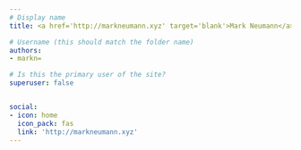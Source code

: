 ```yaml
---
# Display name
title: <a href='http://markneumann.xyz' target='blank'>Mark Neumann</a>

# Username (this should match the folder name)
authors:
- markn=

# Is this the primary user of the site?
superuser: false


social:
- icon: home
  icon_pack: fas
  link: 'http://markneumann.xyz'
---
```

